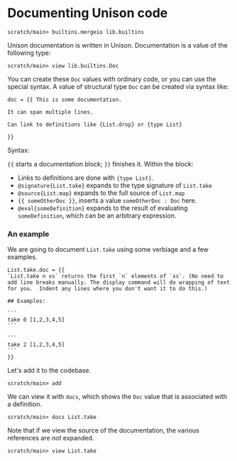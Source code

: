 # Documenting Unison code

```ucm:hide
scratch/main> builtins.mergeio lib.builtins
```

Unison documentation is written in Unison. Documentation is a value of the following type:

```ucm
scratch/main> view lib.builtins.Doc
```

You can create these `Doc` values with ordinary code, or you can use the special syntax. A value of structural type `Doc` can be created via syntax like:

```unison
doc = {{ This is some documentation.

It can span multiple lines.

Can link to definitions like {List.drop} or {type List}

}}
```

Syntax:

`{{` starts a documentation block; `}}` finishes it. Within the block:

* Links to definitions are done with `{type List}`.
* `@signature{List.take}` expands to the type signature of `List.take`
* `@source{List.map}` expands to the full source of `List.map`
* `{{ someOtherDoc }}`, inserts a value `someOtherDoc : Doc` here.
* `@eval{someDefinition}` expands to the result of evaluating `someDefinition`, which can be an arbitrary expression.

### An example

We are going to document `List.take` using some verbiage and a few examples.

````unison
List.take.doc = {{
`List.take n xs` returns the first `n` elements of `xs`. (No need to add line breaks manually. The display command will do wrapping of text for you.  Indent any lines where you don't want it to do this.)

## Examples:

```
take 0 [1,2,3,4,5]
```

```
take 2 [1,2,3,4,5]
```
}}
````

Let's add it to the codebase.

```ucm
scratch/main> add
```

We can view it with `docs`, which shows the `Doc` value that is associated with a definition.

```ucm
scratch/main> docs List.take
```

Note that if we view the source of the documentation, the various references are *not* expanded.

```ucm
scratch/main> view List.take
```
